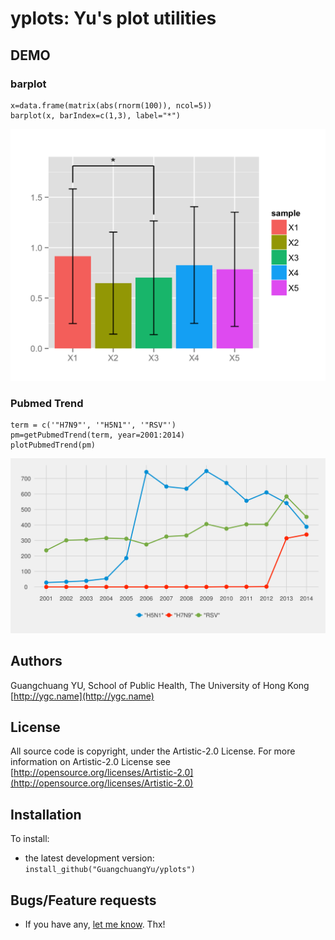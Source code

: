 #  yplots: Yu's plot utilities

## DEMO ##
### barplot ###
```
x=data.frame(matrix(abs(rnorm(100)), ncol=5))
barplot(x, barIndex=c(1,3), label="*")
```
![](inst/extdata/figures/barplot.png)

### Pubmed Trend ###
```
term = c('"H7N9"', '"H5N1"', '"RSV"')
pm=getPubmedTrend(term, year=2001:2014)
plotPubmedTrend(pm)
```
![](inst/extdata/figures/pm.png)

## Authors ##

Guangchuang YU, School of Public Health, The University of Hong Kong [http://ygc.name](http://ygc.name)

## License ##

All source code is copyright, under the Artistic-2.0 License.
For more information on Artistic-2.0 License see [http://opensource.org/licenses/Artistic-2.0](http://opensource.org/licenses/Artistic-2.0)

## Installation ##

To install:
 * the latest development version:
   `install_github("GuangchuangYu/yplots")`

## Bugs/Feature requests ##

 - If you have any, [let me know](https://github.com/GuangchuangYu/yplots/issues). Thx!


